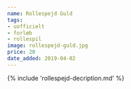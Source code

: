 ```yaml
---
name: Rollespejd Guld
tags:
- uofficielt
- forløb
- rollespil
image: rollespejd-guld.jpg
price: 20
date_added: 2019-04-02
---
```

{% include 'rollespejd-decription.md' %}
